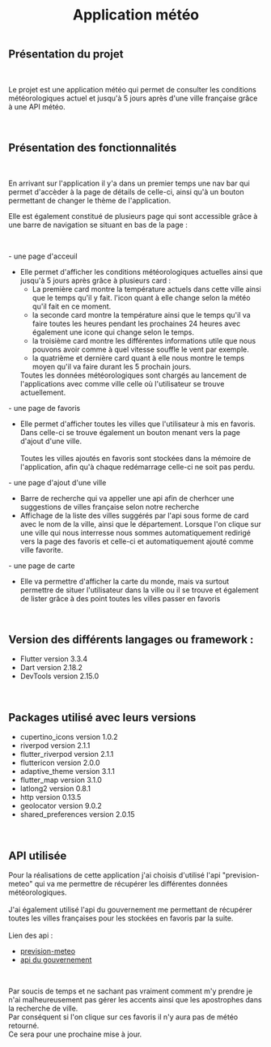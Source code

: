 <H1 style="text-align: center;">Application météo</H1>

<img style="text-align: center;" src="https://cdn.iconscout.com/icon/free/png-256/weather-191-461610.png?f=webp&w=256"  alt=""/>

<H2>Présentation du projet</H2>
<br/>
<p>Le projet est une application météo qui permet de consulter les conditions météorologiques actuel et jusqu'à 5 jours après d'une ville française grâce à une API météo.</p>
<br/>
<H2>Présentation des fonctionnalités</H2>
<br/>
<p>En arrivant sur l'application il y'a dans un premier temps une nav bar qui permet d'accèder à la page de détails de celle-ci, ainsi qu'à un bouton permettant de changer le thème de l'application.</p>
<p>Elle est également constitué de plusieurs page qui sont accessible grâce à une barre de navigation se situant en bas de la page :</p>
<br/>
<p>- une page d'acceuil</p>
<ul>
  <li>Elle permet d'afficher les conditions météorologiques actuelles ainsi que jusqu'à 5 jours après grâce à plusieurs card : <br/> 
    <ul>
        <li>La première card montre la température actuels dans cette ville ainsi que le temps qu'il y fait. l'icon quant à elle change selon la météo qu'il fait en ce moment.
        </li>
        <li>la seconde card montre la température ainsi que le temps qu'il va faire toutes les heures pendant les prochaines 24 heures avec également une icone qui change selon le temps.
        </li>
        <li>la troisième card montre les différentes informations utile que nous pouvons avoir comme à quel vitesse souffle le vent par exemple.
        </li>
        <li>la quatrième et dernière card quant à elle nous montre le temps moyen qu'il va faire durant les 5 prochain jours.
        </li>
    </ul>
  Toutes les données météorologiques sont chargés au lancement de l'applications avec comme ville celle où l'utilisateur se trouve actuellement.
  </li>
</ul>
<p>- une page de favoris</p>
<ul>
  <li>Elle permet d'afficher toutes les villes que l'utilisateur à mis en favoris. <br/> Dans celle-ci se trouve également un bouton menant vers la page d'ajout d'une ville. <br/><br/> Toutes les villes ajoutés en favoris sont stockées dans la mémoire de l'application, afin qu'à chaque redémarrage celle-ci ne soit pas perdu.
  </li>
</ul>
<p>- une page d'ajout d'une ville</p>
<ul>
    <li>Barre de recherche qui va appeller une api afin de cherhcer une suggestions de villes française selon notre recherche
    </li>
    <li>Affichage de la liste des villes suggérés par l'api sous forme de card avec le nom de la ville, ainsi que le département. Lorsque l'on clique sur une ville qui nous interresse nous sommes automatiquement redirigé vers la page des favoris et celle-ci et automatiquement ajouté comme ville favorite.
    </li>
</ul>
<p>- une page de carte</p>
<ul>
    <li>
        Elle va permettre d'afficher la carte du monde, mais va surtout permettre de situer l'utilisateur dans la ville ou il se trouve et également de lister grâce à des point toutes les villes passer en favoris
    </li>
</ul>
<br/>
<H2>Version des différents langages ou framework :</H2>
<p>
    <ul>
        <li>Flutter version 3.3.4</li>
        <li>Dart version 2.18.2</li>
        <li>DevTools version 2.15.0</li>
    </ul>
</p>
<br/>
<H2>Packages utilisé avec leurs versions</H2>
<p>
    <ul>
        <li>cupertino_icons version 1.0.2</li>
        <li>riverpod version 2.1.1</li>
        <li>flutter_riverpod version 2.1.1</li>
        <li>fluttericon version 2.0.0</li>
        <li>adaptive_theme version 3.1.1</li>
        <li>flutter_map version 3.1.0</li>
        <li>latlong2 version 0.8.1</li>
        <li>http version 0.13.5</li>
        <li>geolocator version 9.0.2</li>
        <li>shared_preferences version 2.0.15</li>
    </ul>
</p>
<br/>
<H2>API utilisée</H2>
<p>Pour la réalisations de cette application j'ai choisis d'utilisé l'api "prevision-meteo" qui va me permettre de récupérer les différentes données météorologiques. <br/><br/> J'ai également utilisé l'api du gouvernement me permettant de récupérer toutes les villes françaises pour les stockées en favoris par la suite.
<br/><br/>
Lien des api :
<ul>
    <li><a href="https://prevision-meteo.ch/">prevision-meteo</a></li>
    <li><a href="https://api.gouv.fr/">api du gouvernement</a></li>
</ul>
</p>
</br>
<p>
Par soucis de temps et ne sachant pas vraiment comment m'y prendre je n'ai malheureusement pas gérer les accents ainsi que les apostrophes dans la recherche de ville. </br> Par conséquent si l'on clique sur ces favoris il n'y aura pas de météo retourné.
</br> Ce sera pour une prochaine mise à jour.
</p>
